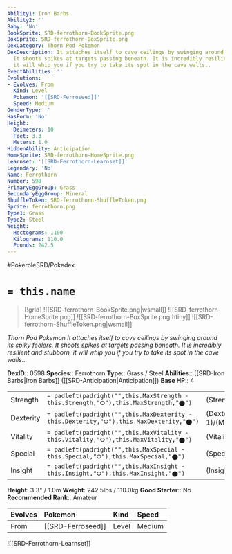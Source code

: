 ```yaml
---
Ability1: Iron Barbs
Ability2: ''
Baby: 'No'
BookSprite: SRD-ferrothorn-BookSprite.png
BoxSprite: SRD-ferrothorn-BoxSprite.png
DexCategory: Thorn Pod Pokemon
DexDescription: It attaches itself to cave ceilings by swinging around its spiky feelers.
  It shoots spikes at targets passing beneath. It is incredibly resilient and stubborn,
  it will whip you if you try to take its spot in the cave walls..
EventAbilities: ''
Evolutions:
- Evolves: From
  Kind: Level
  Pokemon: '[[SRD-Ferroseed]]'
  Speed: Medium
GenderType: ''
HasForm: 'No'
Height:
  Deimeters: 10
  Feet: 3.3
  Meters: 1.0
HiddenAbility: Anticipation
HomeSprite: SRD-ferrothorn-HomeSprite.png
Learnset: '[[SRD-Ferrothorn-Learnset]]'
Legendary: 'No'
Name: Ferrothorn
Number: 598
PrimaryEggGroup: Grass
SecondaryEggGroup: Mineral
ShuffleToken: SRD-ferrothorn-ShuffleToken.png
Sprite: ferrothorn.png
Type1: Grass
Type2: Steel
Weight:
  Hectograms: 1100
  Kilograms: 110.0
  Pounds: 242.5
---
```


#PokeroleSRD/Pokedex

# `= this.name`

> [!grid]
> ![[SRD-ferrothorn-BookSprite.png|wsmall]]
> ![[SRD-ferrothorn-HomeSprite.png]]
> ![[SRD-ferrothorn-BoxSprite.png|htiny]]
> ![[SRD-ferrothorn-ShuffleToken.png|wsmall]]


*Thorn Pod Pokemon*
*It attaches itself to cave ceilings by swinging around its spiky feelers. It shoots spikes at targets passing beneath. It is incredibly resilient and stubborn, it will whip you if you try to take its spot in the cave walls..*

**DexID**:: 0598
**Species**:: Ferrothorn
**Type**:: Grass / Steel
**Abilities**:: [[SRD-Iron Barbs|Iron Barbs]] ([[SRD-Anticipation|Anticipation]])
**Base HP**:: 4

|           |                                                                                        |                                          |
| --------- | -------------------------------------------------------------------------------------- | ---------------------------------------- |
| Strength  | `= padleft(padright("",this.MaxStrength - this.Strength,"⭘"),this.MaxStrength,"⬤")`    | (Strength::3)/(MaxStrength::6)   |
| Dexterity | `= padleft(padright("",this.MaxDexterity - this.Dexterity,"⭘"),this.MaxDexterity,"⬤")` | (Dexterity:: 1)/(MaxDexterity::3) |
| Vitality  | `= padleft(padright("",this.MaxVitality - this.Vitality,"⭘"),this.MaxVitality,"⬤")`    | (Vitality::3)/(MaxVitality::7)   |
| Special   | `= padleft(padright("",this.MaxSpecial - this.Special,"⭘"),this.MaxSpecial,"⬤")`       | (Special::2)/(MaxSpecial::4)     |
| Insight   | `= padleft(padright("",this.MaxInsight - this.Insight,"⭘"),this.MaxInsight,"⬤")`       | (Insight::3)/(MaxInsight::6)     |

**Height**: 3'3" / 1.0m
**Weight**: 242.5lbs / 110.0kg
**Good Starter**:: No
**Recommended Rank**:: Amateur

| Evolves   | Pokemon           | Kind   | Speed   |
|:----------|:------------------|:-------|:--------|
| From      | [[SRD-Ferroseed]] | Level  | Medium  |

![[SRD-Ferrothorn-Learnset]]
